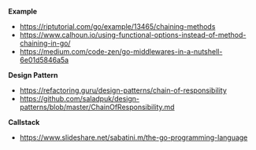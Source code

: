 **Example**
- https://riptutorial.com/go/example/13465/chaining-methods
- https://www.calhoun.io/using-functional-options-instead-of-method-chaining-in-go/
- https://medium.com/code-zen/go-middlewares-in-a-nutshell-6e01d5846a5a

**Design Pattern**
- https://refactoring.guru/design-patterns/chain-of-responsibility
- https://github.com/saladpuk/design-patterns/blob/master/ChainOfResponsibility.md

**Callstack**
- https://www.slideshare.net/sabatini.m/the-go-programming-language